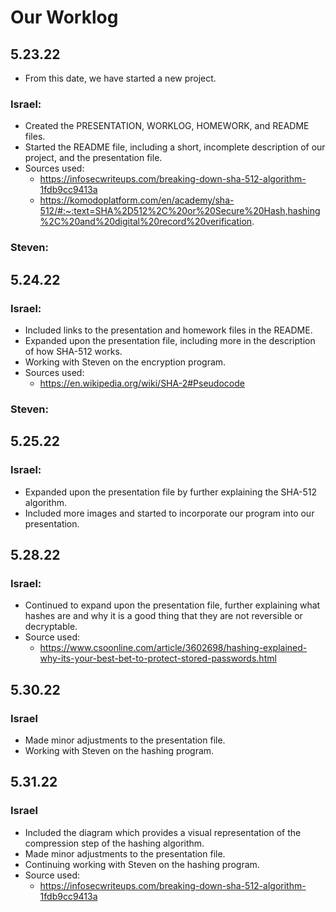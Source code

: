 # Our Worklog

## 5.23.22
* From this date, we have started a new project.
### Israel:
* Created the PRESENTATION, WORKLOG, HOMEWORK, and README files.
* Started the README file, including a short, incomplete description of our project, and the presentation file.
* Sources used:
	* https://infosecwriteups.com/breaking-down-sha-512-algorithm-1fdb9cc9413a
	* https://komodoplatform.com/en/academy/sha-512/#:~:text=SHA%2D512%2C%20or%20Secure%20Hash,hashing%2C%20and%20digital%20record%20verification.

### Steven:

## 5.24.22

### Israel:
* Included links to the presentation and homework files in the README.
* Expanded upon the presentation file, including more in the description of how SHA-512 works.
* Working with Steven on the encryption program.
* Sources used:
	* https://en.wikipedia.org/wiki/SHA-2#Pseudocode

### Steven:

## 5.25.22

### Israel:
* Expanded upon the presentation file by further explaining the SHA-512 algorithm.
* Included more images and started to incorporate our program into our presentation.

## 5.28.22

### Israel:
* Continued to expand upon the presentation file, further explaining what hashes are and why it is a good thing that they are not reversible or decryptable.
* Source used:
	* https://www.csoonline.com/article/3602698/hashing-explained-why-its-your-best-bet-to-protect-stored-passwords.html

## 5.30.22

### Israel
* Made minor adjustments to the presentation file.
* Working with Steven on the hashing program.

## 5.31.22

### Israel
* Included the diagram which provides a visual representation of the compression step of the hashing algorithm.
* Made minor adjustments to the presentation file.
* Continuing working with Steven on the hashing program.
* Source used:
	* https://infosecwriteups.com/breaking-down-sha-512-algorithm-1fdb9cc9413a
